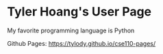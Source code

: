 # Tyler Hoang's User Page

My favorite programming language is Python 

Github Pages: https://tylody.github.io/cse110-pages/